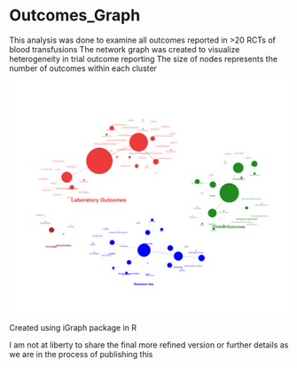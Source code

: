 # Outcomes_Graph

This analysis was done to examine all outcomes reported in >20 RCTs of blood transfusions
The network graph was created to visualize heterogeneity in trial outcome reporting
The size of nodes represents the number of outcomes within each cluster

![Network Graph](https://github.com/RazaS/Outcomes_Graph/blob/master/test_file_UKPSR_test32.png)

Created using iGraph package in R

I am not at liberty to share the final more refined version or further details as we are in the process of publishing this
 



